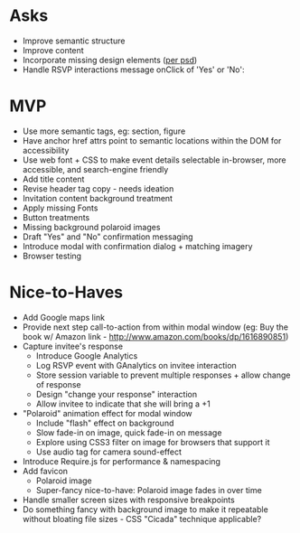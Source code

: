 # Asks
* Improve semantic structure
* Improve content
* Incorporate missing design elements ([per psd](psd/Desktop-Site.psd))
* Handle RSVP interactions message onClick of 'Yes' or 'No':

# MVP

* Use more semantic tags, eg: section, figure
* Have anchor href attrs point to semantic locations within the DOM
  for accessibility
* Use web font + CSS to make event details selectable in-browser, more
  accessible, and search-engine friendly
* Add title content
* Revise header tag copy - needs ideation
* Invitation content background treatment
* Apply missing Fonts
* Button treatments
* Missing background polaroid images
* Draft "Yes" and "No" confirmation messaging
* Introduce modal with confirmation dialog + matching imagery
* Browser testing

# Nice-to-Haves

* Add Google maps link
* Provide next step call-to-action from within modal window (eg: Buy
  the book w/ Amazon link - http://www.amazon.com/books/dp/1616890851)
* Capture invitee's response
  - Introduce Google Analytics
  - Log RSVP event with GAnalytics on invitee interaction
  - Store session variable to prevent multiple responses + allow change
    of response
  - Design "change your response" interaction
  - Allow invitee to indicate that she will bring a +1
* "Polaroid" animation effect for modal window
  - Include "flash" effect on background
  - Slow fade-in on image, quick fade-in on message
  - Explore using CSS3 filter on image for browsers that support it
  - Use audio tag for camera sound-effect
* Introduce Require.js for performance & namespacing
* Add favicon
  - Polaroid image
  - Super-fancy nice-to-have: Polaroid image fades in over time
* Handle smaller screen sizes with responsive breakpoints
* Do something fancy with background image to make it repeatable without
  bloating file sizes - CSS "Cicada" technique applicable?

